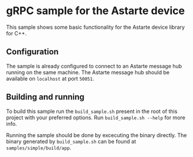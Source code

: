 <!--
Copyright 2025 SECO Mind Srl

SPDX-License-Identifier: Apache-2.0
-->

# gRPC sample for the Astarte device

This sample shows some basic functionality for the Astarte device library for C++.

## Configuration

The sample is already configured to connect to an Astarte message hub running on the same machine.
The Astarte message hub should be available on `localhost` at port `50051`.

## Building and running

To build this sample run the `build_sample.sh` present in the root of this project with your
preferred options. Run `build_sample.sh --help` for more info.

Running the sample should be done by excecuting the binary directly.
The binary generated by `build_sample.sh` can be found at `samples/simple/build/app`.
